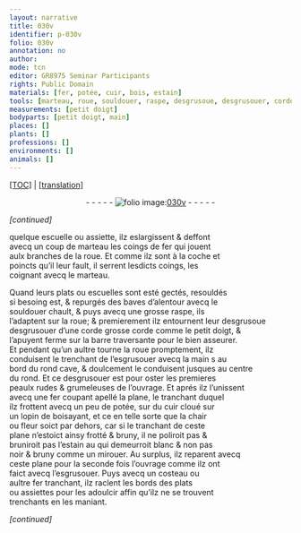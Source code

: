 ```yaml
---
layout: narrative
title: 030v
identifier: p-030v
folio: 030v
annotation: no
author:
mode: tcn
editor: GR8975 Seminar Participants
rights: Public Domain
materials: [fer, potée, cuir, bois, estain]
tools: [marteau, roue, souldouer, raspe, desgrusoue, desgrusouer, corde, barre, esgrusouer, fer coupant, plane, cloué, costeau, fer tranchant]
measurements: [petit doigt]
bodyparts: [petit doigt, main]
places: []
plants: []
professions: []
environments: []
animals: []
---
```


 <p><a href="{{ site.baseurl }}/normalized/">[TOC]</a> | <a href="{{ site.baseurl }}/texts/p-030v_tl/" target="_blank">[translation]</a></p><div class="folio" align="center">- - - - - <a href="http://gallica.bnf.fr/ark:/12148/btv1b10500001g/f66.image" target="_blank"><img src="https://cu-mkp.github.io/2017-workshop-edition/assets/photo-icon.png" alt="folio image: " style="display:inline-block; margin-bottom:-3px;"/>030v</a> - - - - - </div>  
 
*[continued]*
  
quelque escuelle ou assiette, ilz eslargissent & deffont<br/> avecq un coup de <span class="tl">marteau</span> les coings de <span class="m">fer</span> qui jouent<br/> aulx branches de la <span class="tl">roue</span>. Et co<span class="exp">mm</span>e ilz sont à la coche et<br/> poincts qu’il leur fault, il serrent lesdicts coings, les<br/> coignant avecq le <span class="tl">marteau</span>.
 
Quand leurs plats ou escuelles sont esté gectés, resouldés<br/> si besoing est, & repurgés des baves d’alentour avecq le<br/> <span class="tl">souldouer</span> chault, & puys avecq une grosse <span class="tl">raspe</span>, ils<br/> l’adaptent sur la <span class="tl">roue</span>; & premierem<span class="exp">ent</span> ilz entournent leur <span class="del"><span class="tl">desgrusoue</span></span><br/> <span class="tl">desgrusouer</span> d’une <span class="tl">corde</span> grosse <span class="del">corde</span> co<span class="exp">mm</span>e le <span class="ms"><span class="bp">petit doigt</span></span>, &<br/> l’apuyent ferme sur la <span class="tl">barre</span> traversante pour le bien asseurer.<br/> Et pendant qu’un aultre tourne la <span class="tl">roue</span> promptem<span class="exp">ent</span>, ilz<br/> conduisent le trenchant de l’<span class="tl">esgrusouer</span> avecq la <span class="bp">main</span> <span class="del">s</span> au<br/> bord du rond cave, & doulcem<span class="exp">ent</span> le conduisent jusques au centre<br/> du rond. Et ce <span class="tl">desgrusouer</span> est pour oster les premieres<br/> peaulx rudes & grumeleuses de l’ouvrage. Et aprés ilz l’unissent<br/> avecq un<span class="del">e</span> <span class="tl"><span class="m">fer</span> coupa<span class="exp">n</span>t</span> apellé la <span class="tl">plane</span>, le tranchant duquel<br/> ilz frottent avecq un peu de <span class="m">potée</span>, sur du <span class="m">cuir</span> <span class="tl">cloué</span> sur<br/> un lopin de <span class="m">bois</span><span class="del">ayant</span>, et ce en telle sorte que la chair<br/> ou fleur soict par dehors, car si le tranchant de ceste<br/> <span class="tl">plane</span> n’estoict ainsy frotté & bruny, il ne poliroit <span class="del">pas</span> &<br/> bruniroit pas l’<span class="m">estain</span> <span class="del">au</span> qui demeurroit blanc & non pas<br/> noir & bruny co<span class="exp">mm</span>e un mirouer. Au surplus, ilz reparent avecq<br/> ceste <span class="tl">plane</span> pour la seconde fois l’ouvrage co<span class="exp">mm</span>e ilz ont<br/> faict avecq l’<span class="tl">esgrusouer</span>. Puys avecq un <span class="tl">costeau</span> ou<br/> aultre <span class="tl"><span class="m">fer</span> tranchant</span>, ilz raclent les bords des plats<br/> ou assiettes pour les adoulcir affin qu’ilz ne se trouvent<br/> trenchants en les maniant.
 
*[continued]*
 
 